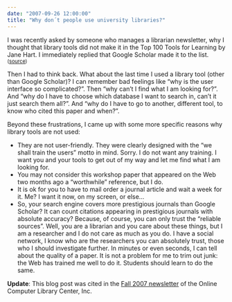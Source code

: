 ```yaml
---
date: "2007-09-26 12:00:00"
title: "Why don´t people use university libraries?"
---
```




I was recently asked by someone who manages a librarian newsletter, why I thought that library tools did not make it in the Top 100 Tools for Learning by Jane Hart. I immediately replied that Google Scholar made it to the list.
<img decoding="async" src="http://farm1.static.flickr.com/133/376505930_24897ff469_m.jpg" alt /><br/>
<small>([source](http://www.flickr.com/photos/urbanmkr/))</small>

Then I had to think back. What about the last time I used a library tool (other than Google Scholar)? I can remember bad feelings like &ldquo;why is the user interface so complicated?&rdquo;. Then &ldquo;why can&rsquo;t I find what I am looking for?&rdquo;. And &ldquo;why do I have to choose which database I want to search in, can&rsquo;t it just search them all?&rdquo;. And &ldquo;why do I have to go to another, different tool, to know who cited this paper and when?&rdquo;.

Beyond these frustrations, I came up with some more specific reasons why library tools are not used:

- They are not user-friendly. They were clearly designed with the &ldquo;we shall train the users&rdquo; motto in mind. Sorry. I do not want any training. I want you and your tools to get out of my way and let me find what I am looking for.
- You may not consider this workshop paper that appeared on the Web two months ago a &ldquo;worthwhile&rdquo; reference, but I do.
- It is ok for you to have to mail order a journal article and wait a week for it. Me? I want it now, on my screen, or else&hellip;
- So, your search engine covers more prestigious journals than Google Scholar? It can count citations appearing in prestigious journals with absolute accuracy? Because, of course, you can only trust the &ldquo;reliable sources&rdquo;. Well, you are a librarian and you care about these things, but I am a researcher and I do not care as much as you do. I have a social network, I know who are the researchers you can absolutely trust, those who I should investigate further. In minutes or even seconds, I can tell about the quality of a paper. It is not a problem for me to trim out junk: the Web has trained me well to do it. Students should learn to do the same.


__Update__: This blog post was cited in the [Fall 2007 newsletter](http://www.oclc.org/publications/newsletters.en.html) of the Online Computer Library Center, Inc.

